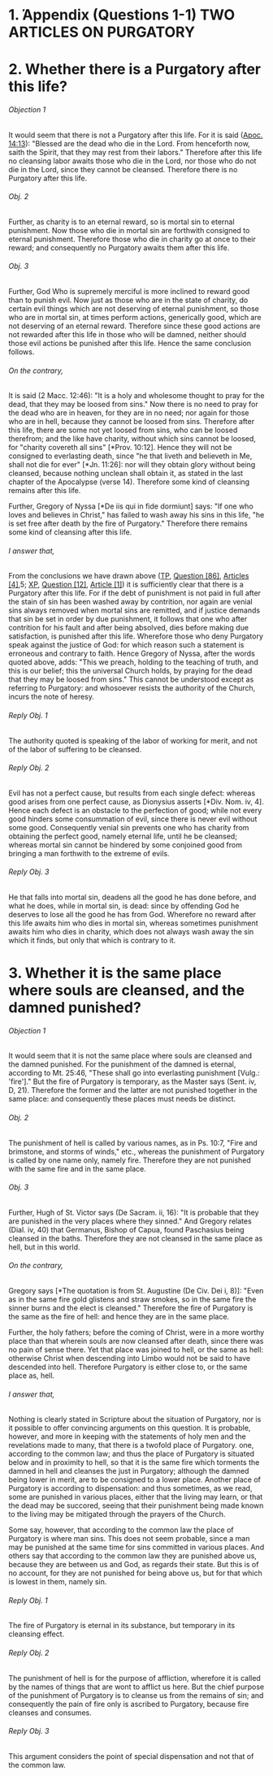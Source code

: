 # 1.  Άppendix (Questions 1-1) TWO ARTICLES ON PURGATORY  

# 2. Whether there is a Purgatory after this life? 

###### Objection 1
It would seem that there is not a Purgatory after this life. For it is said ([Apoc. 14:13](http://bible.gospelcom.net/bible?Rev+++14:13)): "Blessed are the dead who die in the Lord. From henceforth now, saith the Spirit, that they may rest from their labors." Therefore after this life no cleansing labor awaits those who die in the Lord, nor those who do not die in the Lord, since they cannot be cleansed. Therefore there is no Purgatory after this life.  

###### Obj. 2
Further, as charity is to an eternal reward, so is mortal sin to eternal punishment. Now those who die in mortal sin are forthwith consigned to eternal punishment. Therefore those who die in charity go at once to their reward; and consequently no Purgatory awaits them after this life.  

###### Obj. 3
Further, God Who is supremely merciful is more inclined to reward good than to punish evil. Now just as those who are in the state of charity, do certain evil things which are not deserving of eternal punishment, so those who are in mortal sin, at times perform actions, generically good, which are not deserving of an eternal reward. Therefore since these good actions are not rewarded after this life in those who will be damned, neither should those evil actions be punished after this life. Hence the same conclusion follows.  

###### On the contrary,
It is said (2 Macc. 12:46): "It is a holy and wholesome thought to pray for the dead, that they may be loosed from sins." Now there is no need to pray for the dead who are in heaven, for they are in no need; nor again for those who are in hell, because they cannot be loosed from sins. Therefore after this life, there are some not yet loosed from sins, who can be loosed therefrom; and the like have charity, without which sins cannot be loosed, for "charity covereth all sins" \[\*Prov. 10:12\]. Hence they will not be consigned to everlasting death, since "he that liveth and believeth in Me, shall not die for ever" \[\*Jn. 11:26\]: nor will they obtain glory without being cleansed, because nothing unclean shall obtain it, as stated in the last chapter of the Apocalypse (verse 14). Therefore some kind of cleansing remains after this life.  

Further, Gregory of Nyssa \[\*De iis qui in fide dormiunt\] says: "If one who loves and believes in Christ," has failed to wash away his sins in this life, "he is set free after death by the fire of Purgatory." Therefore there remains some kind of cleansing after this life.  

###### I answer that,
From the conclusions we have drawn above ([TP](../TP.html), [Question \[86\]](../TP/TP086.html#TPQ86OUTP1), [Articles \[4\]](../TP/TP086.html#TPQ86ATHEP1),5; [XP](../XP.html), [Question \[12\]](../XP/XP012.html#XPQ12OUTP1), [Article \[1\]](../XP/XP012.html#XPQ12A1THEP1)) it is sufficiently clear that there is a Purgatory after this life. For if the debt of punishment is not paid in full after the stain of sin has been washed away by contrition, nor again are venial sins always removed when mortal sins are remitted, and if justice demands that sin be set in order by due punishment, it follows that one who after contrition for his fault and after being absolved, dies before making due satisfaction, is punished after this life. Wherefore those who deny Purgatory speak against the justice of God: for which reason such a statement is erroneous and contrary to faith. Hence Gregory of Nyssa, after the words quoted above, adds: "This we preach, holding to the teaching of truth, and this is our belief; this the universal Church holds, by praying for the dead that they may be loosed from sins." This cannot be understood except as referring to Purgatory: and whosoever resists the authority of the Church, incurs the note of heresy.  

###### Reply Obj. 1
The authority quoted is speaking of the labor of working for merit, and not of the labor of suffering to be cleansed.  

###### Reply Obj. 2
Evil has not a perfect cause, but results from each single defect: whereas good arises from one perfect cause, as Dionysius asserts \[\*Div. Nom. iv, 4\]. Hence each defect is an obstacle to the perfection of good; while not every good hinders some consummation of evil, since there is never evil without some good. Consequently venial sin prevents one who has charity from obtaining the perfect good, namely eternal life, until he be cleansed; whereas mortal sin cannot be hindered by some conjoined good from bringing a man forthwith to the extreme of evils.  

###### Reply Obj. 3
He that falls into mortal sin, deadens all the good he has done before, and what he does, while in mortal sin, is dead: since by offending God he deserves to lose all the good he has from God. Wherefore no reward after this life awaits him who dies in mortal sin, whereas sometimes punishment awaits him who dies in charity, which does not always wash away the sin which it finds, but only that which is contrary to it.  

# 3. Whether it is the same place where souls are cleansed, and the damned punished? 

###### Objection 1
It would seem that it is not the same place where souls are cleansed and the damned punished. For the punishment of the damned is eternal, according to Mt. 25:46, "These shall go into everlasting punishment \[Vulg.: 'fire'\]." But the fire of Purgatory is temporary, as the Master says (Sent. iv, D, 21). Therefore the former and the latter are not punished together in the same place: and consequently these places must needs be distinct.  

###### Obj. 2
The punishment of hell is called by various names, as in Ps. 10:7, "Fire and brimstone, and storms of winds," etc., whereas the punishment of Purgatory is called by one name only, namely fire. Therefore they are not punished with the same fire and in the same place.  

###### Obj. 3
Further, Hugh of St. Victor says (De Sacram. ii, 16): "It is probable that they are punished in the very places where they sinned." And Gregory relates (Dial. iv, 40) that Germanus, Bishop of Capua, found Paschasius being cleansed in the baths. Therefore they are not cleansed in the same place as hell, but in this world.  

###### On the contrary,
Gregory says \[\*The quotation is from St. Augustine (De Civ. Dei i, 8)\]: "Even as in the same fire gold glistens and straw smokes, so in the same fire the sinner burns and the elect is cleansed." Therefore the fire of Purgatory is the same as the fire of hell: and hence they are in the same place.  

Further, the holy fathers; before the coming of Christ, were in a more worthy place than that wherein souls are now cleansed after death, since there was no pain of sense there. Yet that place was joined to hell, or the same as hell: otherwise Christ when descending into Limbo would not be said to have descended into hell. Therefore Purgatory is either close to, or the same place as, hell.  

###### I answer that,
Nothing is clearly stated in Scripture about the situation of Purgatory, nor is it possible to offer convincing arguments on this question. It is probable, however, and more in keeping with the statements of holy men and the revelations made to many, that there is a twofold place of Purgatory. one, according to the common law; and thus the place of Purgatory is situated below and in proximity to hell, so that it is the same fire which torments the damned in hell and cleanses the just in Purgatory; although the damned being lower in merit, are to be consigned to a lower place. Another place of Purgatory is according to dispensation: and thus sometimes, as we read, some are punished in various places, either that the living may learn, or that the dead may be succored, seeing that their punishment being made known to the living may be mitigated through the prayers of the Church.  

Some say, however, that according to the common law the place of Purgatory is where man sins. This does not seem probable, since a man may be punished at the same time for sins committed in various places. And others say that according to the common law they are punished above us, because they are between us and God, as regards their state. But this is of no account, for they are not punished for being above us, but for that which is lowest in them, namely sin.  

###### Reply Obj. 1
The fire of Purgatory is eternal in its substance, but temporary in its cleansing effect.  

###### Reply Obj. 2
The punishment of hell is for the purpose of affliction, wherefore it is called by the names of things that are wont to afflict us here. But the chief purpose of the punishment of Purgatory is to cleanse us from the remains of sin; and consequently the pain of fire only is ascribed to Purgatory, because fire cleanses and consumes.  

###### Reply Obj. 3
This argument considers the point of special dispensation and not that of the common law.